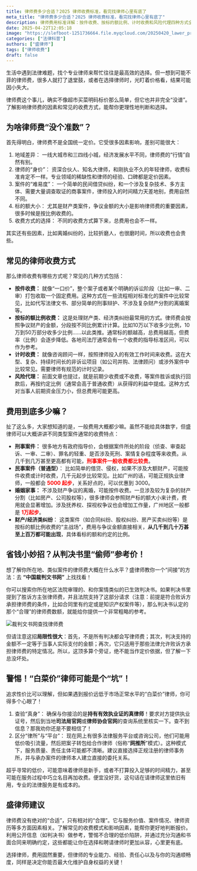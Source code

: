 ```yaml
---
title: 律师费多少合适？2025 律师收费标准，看完找律师心里有底了
meta_title: "律师费多少合适？2025 律师收费标准，看完找律师心里有底了"
description: 律师费用标准详解：按件收费、按标的额比例、计时收费和风险代理四种方式全面对比。文章揭示影响律师收费的关键因素，提供各类案件收费参考，教你如何避开"白菜价"陷阱，理性选择专业律师服务。找律师前必读！
date: 2025-04-22T12:05:18
image: "https://slefboot-1251736664.file.myqcloud.com/20250420_lawer_price_cover.webp"
categories: ["法律科普"]
authors: ["盛律师"]
tags: ["律师收费"]
draft: false
---
```


生活中遇到法律难题，找个专业律师来帮忙往往是最高效的选择。但一想到可能不菲的律师费，很多人就打了退堂鼓，或者在选择律师时，光盯着价格看，结果可能因小失大。

律师费这个事儿，确实不像超市买菜明码标价那么简单，但它也并非完全“没谱”。了解影响律师费的因素和常见的收费方式，能帮你更理性地判断和选择。

## 为啥律师费“没个准数”？

首先得明白，律师费不是全国统一定价。它受很多因素影响，差别可能很大：

1.  地域差异： 一线大城市和三四线小城，经济发展水平不同，律师费的“行情”自然有别。
2.  律师的“身价”： 资深合伙人、知名大律师，和刚执业不久的年轻律师，收费标准肯定不一样。专业领域的稀缺性和律师的经验、口碑都是定价因素。
3.  案件的“难易度”： 一个简单的民间借贷纠纷，和一个涉及复杂技术、多方主体、需要大量调查取证的商事案件，律师投入的时间精力天差地别，费用自然不同。
4.  标的额大小： 尤其是财产类案件，争议金额的大小是影响律师费的重要因素，很多时候是按比例收费的。
5.  收费方式的选择： 不同的收费方式算下来，总费用也会不一样。

其实还有些因素，比如离婚纠纷的，比较折磨人，也很磨时间，所以收费也会贵些。

## 常见的律师收费方式

那么律师收费有哪些方式呢？常见的几种方式包括：

* **按件收费：** 就像“一口价”，整个案子或者某个明确的诉讼阶段（比如一审、二审）打包收取一个固定费用。这种方式在一些流程相对标准化的案件中比较常见，比如代写法律文书、部分简单的刑事辩护、不涉及复杂财产分割的离婚案等。
* **按标的额比例收费：** 这是处理财产类、经济类纠纷最常用的方式。律师费会按照争议财产的金额，分段按不同比例累计计算。比如10万以下收多少比例，10万到50万部分收多少比例……以此类推。通常标的额越高，总费用越高，但费率（比例）会逐步降低。各地司法厅通常会有一个收费的指导标准区间，可以作为参考。
* **计时收费：** 就像咨询顾问一样，按照律师投入的有效工作时间来收费。这在大型、复杂、持续时间长的非诉讼项目（如公司并购、法律顾问）或涉外案件中比较常见。需要律师有规范的计时记录。
* **风险代理：** 前面文章也提过，就是前期少收费或不收费，等案件胜诉或执行回款后，再按约定比例（通常会高于普通收费）从获得的利益中提成。这种方式对当事人前期资金压力小，但总费用可能更高。

## 费用到底多少嘛？

扯了这么多，大家想知道的是，一般费用大概都少嘛。虽然不能给具体数字，但盛律师可以大概讲讲不同类型案件通常的收费特点：

* **刑事案件：** 很多地方有政府指导价，会根据案件所处的阶段（侦查、审查起诉、一审、二审）、罪名的轻重、是否涉及死刑、案情复杂程度等来收费。从几千到几万甚至更高都有可能，**<span style='color:red'>刑事案件一般收费都比较贵</span>**。
* **民事案件（普通型）**： 比如简单的借贷、侵权，如果不涉及大额财产，可能按件收费或计时收费，几千元起步比较常见。比如广州的话，可能正规执业律师，一般都会 **<span style='color:red'>5000 起步</span>**，关系好点的，可以优惠到 3000。
* **婚姻家事：** 不涉及财产争议的离婚，可能按件收费。一旦涉及较为复杂的财产分割（比如房产、公司股权等），很多律师会参照财产标的额大小来计费，费用就会显著增加。涉及抚养权、探视权争议也会增加工作量，广州地区一般都是 **<span style='color:red'>1万起步</span>**。
* **财产/经济类纠纷**： 这类案件（如合同纠纷、股权纠纷、房产买卖纠纷等）是按标的额比例收费的“主战场”，费用与争议金额直接相关，**从几千到几十万甚至上百万都可能出现**，具体看标的额和约定的比例。

## 省钱小妙招？从判决书里“偷师”参考价！

想了解你所在地、类似案件的律师费大概在什么水平？盛律师教你一个“间接”的方法：去 **“中国裁判文书网”** 上找找看！

你可以搜索你所在地区法院审理的、和你案情类似的已生效判决书。如果判决书里提到了胜诉方主张律师费，并且法院支持了这部分请求（注意：前提是符合败诉方承担律师费的条件，比如合同里有约定或是知识产权案件等），那么判决书认定的那个“合理”的律师费数额，就能给你提供一个非常粗略的参考。

![裁判文书网查找律师费](https://slefboot-1251736664.file.myqcloud.com/20250420_lawer_price.webp)

但请注意这招**局限性很大**：首先，不是所有判决都会写律师费；其次，判决支持的金额不一定等于当事人实际支付的金额；再次，它只适用于那些法律允许败诉方承担律师费的特定情况。所以，这顶多算个旁证，绝不能当作定价依据，但了解一下总没坏处。

## 警惕！“白菜价”律师可能是个“坑”！

追求性价比可以理解，但如果遇到报价远低于市场正常水平的“白菜价”律师，你可得多个心眼了！

1. 查验“真身”： 确保与你接洽的是**持有有效执业证的真律师**！要求对方提供执业证号，然后到当地**司法局官网**或**律师协会官网**的查询系统里核实一下。查不到信息？那我劝你还是不要相信了！
2. 区分“律所”与“平台”： 现在网上有很多法律服务平台或咨询公司，他们可能用低价吸引流量，然后把案子转包给合作律师（俗称“**网推所**”模式）。这种模式下，服务质量、责任主体可能都不清晰。建议直接选择正规注册的律师事务所，并与承办案件的律师本人建立直接的委托关系。

超乎寻常的低价，可能意味着律师是新手，或者不打算投入足够的时间精力，甚至可能在服务过程中巧立名目再加收费。便宜没好货，这句话在请律师这里依旧有用，专业的法律服务是有成本的。

## 盛律师建议

律师费没有绝对的“合适”，只有相对的“合理”。它与服务价值、案件情况、律师资历等多方面因素相关。了解常见的收费模式和影响因素，能帮你更好地判断报价。利用公开信息（如判决书）做参考，警惕不合理的低价陷阱，并通过充分沟通和书面合同来明确约定，这些都能让你在选择和聘请律师时更加从容，心里更有底。

选择律师，费用固然重要，但律师的专业能力、经验、责任心以及与你的沟通顺畅度，同样是决定你能否最大化维护自身权益的关键！